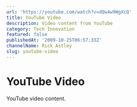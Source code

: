 ```yaml
---
url: 'https://youtube.com/watch?v=dQw4w9WgXcQ'
title: YouTube Video
description: Video content from YouTube
category: Tech Innovation
featured: false
publishedAt: '2009-10-25T06:57:33Z'
channelName: Rick Astley
slug: youtube-video
---
```

# YouTube Video

YouTube video content.
